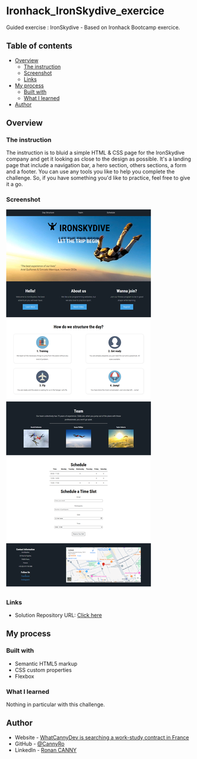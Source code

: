 # Ironhack_IronSkydive_exercice
Guided exercise : IronSkydive - Based on Ironhack Bootcamp exercice.

## Table of contents

- [Overview](#overview)
  - [The instruction](#the-instruction)
  - [Screenshot](#screenshot)
  - [Links](#links)
- [My process](#my-process)
  - [Built with](#built-with)
  - [What I learned](#what-i-learned)
- [Author](#author)

## Overview

### The instruction

The instruction is to bluid a simple HTML & CSS page for the IronSkydive company and get it looking as close to the design as possible. It's a landing page that include a navigation bar, a hero section, others sections, a form and a footer. You can use any tools you like to help you complete the challenge. So, if you have something you'd like to practice, feel free to give it a go.

### Screenshot

![](./screenshot.jpg)


### Links

- Solution Repository URL: [Click here](https://github.com/CannyRo/Ironhack_IronSkydive_exercice)

## My process

### Built with

- Semantic HTML5 markup
- CSS custom properties
- Flexbox

### What I learned

Nothing in particular with this challenge.

## Author

- Website - [WhatCannyDev is searching a work-study contract in France](https://cannyro.github.io/hire_mr_canny/en)
- GitHub - [@CannyRo](https://github.com/CannyRo)
- LinkedIn - [Ronan CANNY](https://www.linkedin.com/in/ronan-canny-b29443277/)
